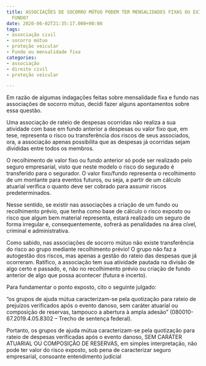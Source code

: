 ```yaml
---
title: ASSOCIAÇÕES DE SOCORRO MÚTUO PODEM TER MENSALIDADES FIXAS OU EXISTÊNCIA DE
  FUNDO?
date: 2020-06-02T21:35:17.000+00:00
tags:
- associação civil
- socorro mútuo
- proteção veicular
- Fundo ou mensalidade fixa
categories:
- associação
- direito civil
- proteção veicular

---
```

Em razão de algumas indagações feitas sobre mensalidade fixa e fundo nas associações de socorro mútuo, decidi fazer alguns apontamentos sobre essa questão.

Uma associação de rateio de despesas ocorridas não realiza a sua atividade com base em fundo anterior a despesas ou valor fixo que, em tese, representa o risco ou transferência dos riscos de seus associados, ora, a associação apenas possibilita que as despesas já ocorridas sejam divididas entre todos os membros.

O recolhimento de valor fixo ou fundo anterior só pode ser realizado pelo seguro empresarial, visto que neste modelo o risco do segurado é transferido para o segurador. O valor fixo/fundo representa o recolhimento de um montante para eventos futuros, ou seja, a partir de um cálculo atuarial verifica o quanto deve ser cobrado para assumir riscos predeterminados.

Nesse sentido, se existir nas associações a criação de um fundo ou recolhimento prévio, que tenha como base de cálculo o risco exposto ou risco que algum bem material representa, estará realizado um seguro de forma irregular e, consequentemente, sofrerá as penalidades na área cível, criminal e administrativa. 

Como sabido, nas associações de socorro mútuo não existe transferência do risco ao grupo mediante recolhimento prévio! O grupo não faz a autogestão dos riscos, mas apenas a gestão do rateio das despesas que já ocorreram. Ratifico, a associação tem sua atividade pautada na divisão de algo certo e passado, e, não no recolhimento prévio ou criação de fundo anterior de algo que possa acontecer (futura e incerto).

Para fundamentar o ponto exposto, cito o seguinte julgado:

“os grupos de ajuda mútua caracterizam-se pela quotização para rateio de prejuízos verificados após o evento danoso, sem caráter atuarial ou composição de reservas, tampouco a abertura à ampla adesão” (080010-67.2019.4.05.8302 – Trecho de sentença federal). 

Portanto, os grupos de ajuda mútua caracterizam-se pela quotização para rateio de despesas verificadas após o evento danoso, SEM CARÁTER ATUARIAL OU COMPOSIÇÃO DE RESERVAS, em simples interpretação, não pode ter valor do risco exposto, sob pena de caracterizar seguro empresarial, consoante entendimento judicial